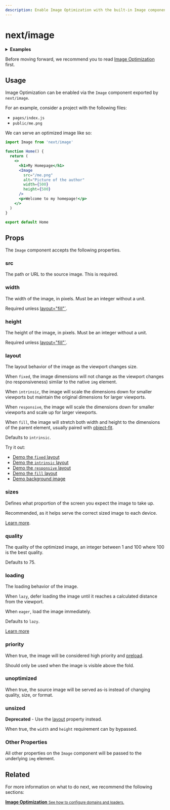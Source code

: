 ```yaml
---
description: Enable Image Optimization with the built-in Image component.
---
```


# next/image

<details>
  <summary><b>Examples</b></summary>
  <ul>
    <li><a href="https://github.com/vercel/next.js/tree/canary/examples/image-component">Image Component</a></li>
  </ul>
</details>

Before moving forward, we recommend you to read [Image Optimization](/docs/basic-features/image-optimization.md) first.

## Usage

Image Optimization can be enabled via the `Image` component exported by `next/image`.

For an example, consider a project with the following files:

- `pages/index.js`
- `public/me.png`

We can serve an optimized image like so:

```jsx
import Image from 'next/image'

function Home() {
  return (
    <>
      <h1>My Homepage</h1>
      <Image
        src="/me.png"
        alt="Picture of the author"
        width={500}
        height={500}
      />
      <p>Welcome to my homepage!</p>
    </>
  )
}

export default Home
```

## Props

The `Image` component accepts the following properties.

### src

The path or URL to the source image. This is required.

### width

The width of the image, in pixels. Must be an integer without a unit.

Required unless [layout="fill"`](#layout).

### height

The height of the image, in pixels. Must be an integer without a unit.

Required unless [layout="fill"`](#layout).

### layout

The layout behavior of the image as the viewport changes size.

When `fixed`, the image dimensions will not change as the viewport changes (no responsiveness) similar to the native `img` element.

When `intrinsic`, the image will scale the dimensions down for smaller viewports but maintain the original dimensions for larger viewports.

When `responsive`, the image will scale the dimensions down for smaller viewports and scale up for larger viewports.

When `fill`, the image will stretch both width and height to the dimensions of the parent element, usually paired with [object-fit](https://developer.mozilla.org/en-US/docs/Web/CSS/object-fit).

Defaults to `intrinsic`.

Try it out:

- [Demo the `fixed` layout](https://image-component.nextjs.gallery/layout-fixed)
- [Demo the `intrinsic` layout](https://image-component.nextjs.gallery/layout-intrinsic)
- [Demo the `responsive` layout](https://image-component.nextjs.gallery/layout-responsive)
- [Demo the `fill` layout](https://image-component.nextjs.gallery/layout-fill)
- [Demo background image](https://image-component.nextjs.gallery/background)

### sizes

Defines what proportion of the screen you expect the image to take up.

Recommended, as it helps serve the correct sized image to each device.

[Learn more](https://developer.mozilla.org/en-US/docs/Web/HTML/Element/img#attr-sizes).

### quality

The quality of the optimized image, an integer between 1 and 100 where 100 is the best quality.

Defaults to 75.

### loading

The loading behavior of the image.

When `lazy`, defer loading the image until it reaches a calculated distance from the viewport.

When `eager`, load the image immediately.

Defaults to `lazy`.

[Learn more](https://developer.mozilla.org/en-US/docs/Web/HTML/Element/img#attr-loading)

### priority

When true, the image will be considered high priority and [preload](https://web.dev/preload-responsive-images/).

Should only be used when the image is visible above the fold.

### unoptimized

When true, the source image will be served as-is instead of changing quality, size, or format.

### unsized

**Deprecated** - Use the [layout](#layout) property instead.

When true, the `width` and `height` requirement can by bypassed.

### Other Properties

All other properties on the `Image` component will be passed to the underlying `img` element.

## Related

For more information on what to do next, we recommend the following sections:

<div class="card">
  <a href="/docs/basic-features/image-optimization.md">
    <b>Image Optimization</b>
    <small>See how to configure domains and loaders.</small>
  </a>
</div>
